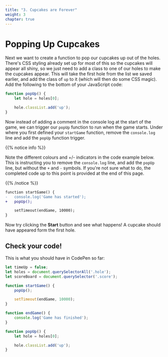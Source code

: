 ```yaml
---
title: "3. Cupcakes are Forever"
weight: 3
chapter: true
---
```


# Popping Up Cupcakes

Next we want to create a function to pop our cupcakes up out of the holes. There's CSS styling already set up for most of this so the cupcakes will appear all shiny, so we just need to add a class to one of our holes to make the cupcakes appear. This will take the first hole from the list we saved earlier, and add the class of `up` to it (which will then do some CSS magic). Add the following to the bottom of your JavaScript code:

```js
function popUp() {
    let hole = holes[0];

    hole.classList.add('up');
}
```

Now instead of adding a comment in the console log at the start of the game, we can trigger our `popUp` function to run when the game starts. Under where you first defined your `startGame` function, remove the `console.log` line and add the `popUp` function trigger.

{{% notice info %}}

Note the different colours and +/- indicators in the code example below. This is instructing you to remove the `console.log` line, and add the `popUp` line, but without the `+` and `-` symbols. If you're not sure what to do, the completed code up to this point is provided at the end of this page.

{{% /notice %}}

```diff
function startGame() {
-	console.log('Game has started');
+	popUp();

	setTimeout(endGame, 10000);
}
```

Now try clicking the **Start** button and see what happens! A cupcake should have appeared form the first hole.

## Check your code!

This is what you should have in CodePen so far:

```js
let timeUp = false;
let holes = document.querySelectorAll('.hole');
let scoreBoard = document.querySelector('.score');

function startGame() {
    popUp();

    setTimeout(endGame, 10000);
}

function endGame() {
    console.log('Game has finished');
}

function popUp() {
    let hole = holes[0];

    hole.classList.add('up');
}
```
